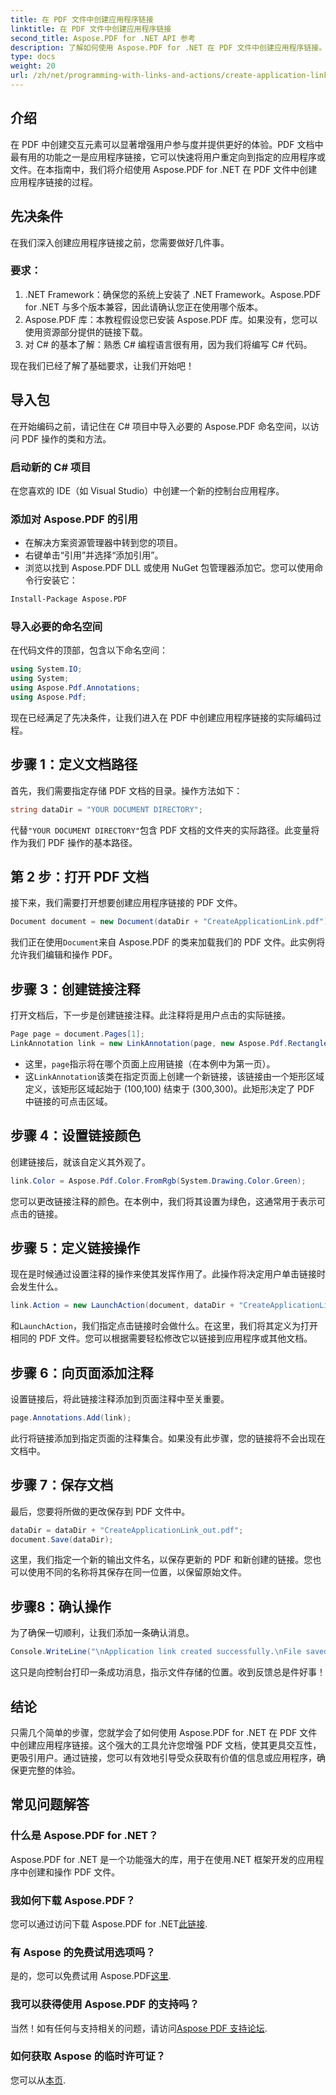 ```yaml
---
title: 在 PDF 文件中创建应用程序链接
linktitle: 在 PDF 文件中创建应用程序链接
second_title: Aspose.PDF for .NET API 参考
description: 了解如何使用 Aspose.PDF for .NET 在 PDF 文件中创建应用程序链接。分步指南可增强 PDF 中的交互性。
type: docs
weight: 20
url: /zh/net/programming-with-links-and-actions/create-application-link/
---
```

## 介绍

在 PDF 中创建交互元素可以显著增强用户参与度并提供更好的体验。PDF 文档中最有用的功能之一是应用程序链接，它可以快速将用户重定向到指定的应用程序或文件。在本指南中，我们将介绍使用 Aspose.PDF for .NET 在 PDF 文件中创建应用程序链接的过程。

## 先决条件

在我们深入创建应用程序链接之前，您需要做好几件事。 

### 要求：
1. .NET Framework：确保您的系统上安装了 .NET Framework。Aspose.PDF for .NET 与多个版本兼容，因此请确认您正在使用哪个版本。
2. Aspose.PDF 库：本教程假设您已安装 Aspose.PDF 库。如果没有，您可以使用资源部分提供的链接下载。 
3. 对 C# 的基本了解：熟悉 C# 编程语言很有用，因为我们将编写 C# 代码。

现在我们已经了解了基础要求，让我们开始吧！

## 导入包

在开始编码之前，请记住在 C# 项目中导入必要的 Aspose.PDF 命名空间，以访问 PDF 操作的类和方法。

### 启动新的 C# 项目
在您喜欢的 IDE（如 Visual Studio）中创建一个新的控制台应用程序。

### 添加对 Aspose.PDF 的引用
- 在解决方案资源管理器中转到您的项目。
- 右键单击“引用”并选择“添加引用”。
- 浏览以找到 Aspose.PDF DLL 或使用 NuGet 包管理器添加它。您可以使用命令行安装它：
```bash
Install-Package Aspose.PDF
```

### 导入必要的命名空间
在代码文件的顶部，包含以下命名空间：
```csharp
using System.IO;
using System;
using Aspose.Pdf.Annotations;
using Aspose.Pdf;
```

现在已经满足了先决条件，让我们进入在 PDF 中创建应用程序链接的实际编码过程。

## 步骤 1：定义文档路径

首先，我们需要指定存储 PDF 文档的目录。操作方法如下：

```csharp
string dataDir = "YOUR DOCUMENT DIRECTORY";
```

代替`"YOUR DOCUMENT DIRECTORY"`包含 PDF 文档的文件夹的实际路径。此变量将作为我们 PDF 操作的基本路径。

## 第 2 步：打开 PDF 文档

接下来，我们需要打开想要创建应用程序链接的 PDF 文件。

```csharp
Document document = new Document(dataDir + "CreateApplicationLink.pdf");
```

我们正在使用`Document`来自 Aspose.PDF 的类来加载我们的 PDF 文件。此实例将允许我们编辑和操作 PDF。

## 步骤 3：创建链接注释

打开文档后，下一步是创建链接注释。此注释将是用户点击的实际链接。

```csharp
Page page = document.Pages[1];
LinkAnnotation link = new LinkAnnotation(page, new Aspose.Pdf.Rectangle(100, 100, 300, 300));
```

- 这里，`page`指示将在哪个页面上应用链接（在本例中为第一页）。
- 这`LinkAnnotation`该类在指定页面上创建一个新链接，该链接由一个矩形区域定义，该矩形区域起始于 (100,100) 结束于 (300,300)。此矩形决定了 PDF 中链接的可点击区域。

## 步骤 4：设置链接颜色

创建链接后，就该自定义其外观了。

```csharp
link.Color = Aspose.Pdf.Color.FromRgb(System.Drawing.Color.Green);
```

您可以更改链接注释的颜色。在本例中，我们将其设置为绿色，这通常用于表示可点击的链接。

## 步骤 5：定义链接操作

现在是时候通过设置注释的操作来使其发挥作用了。此操作将决定用户单击链接时会发生什么。

```csharp
link.Action = new LaunchAction(document, dataDir + "CreateApplicationLink.pdf");
```

和`LaunchAction`，我们指定点击链接时会做什么。在这里，我们将其定义为打开相同的 PDF 文件。您可以根据需要轻松修改它以链接到应用程序或其他文档。

## 步骤 6：向页面添加注释

设置链接后，将此链接注释添加到页面注释中至关重要。

```csharp
page.Annotations.Add(link);
```

此行将链接添加到指定页面的注释集合。如果没有此步骤，您的链接将不会出现在文档中。

## 步骤 7：保存文档

最后，您要将所做的更改保存到 PDF 文件中。

```csharp
dataDir = dataDir + "CreateApplicationLink_out.pdf";
document.Save(dataDir);
```

这里，我们指定一个新的输出文件名，以保存更新的 PDF 和新创建的链接。您也可以使用不同的名称将其保存在同一位置，以保留原始文件。

## 步骤8：确认操作

为了确保一切顺利，让我们添加一条确认消息。

```csharp
Console.WriteLine("\nApplication link created successfully.\nFile saved at " + dataDir);
```

这只是向控制台打印一条成功消息，指示文件存储的位置。收到反馈总是件好事！

## 结论

只需几个简单的步骤，您就学会了如何使用 Aspose.PDF for .NET 在 PDF 文件中创建应用程序链接。这个强大的工具允许您增强 PDF 文档，使其更具交互性，更吸引用户。通过链接，您可以有效地引导受众获取有价值的信息或应用程序，确保更完整的体验。

## 常见问题解答

### 什么是 Aspose.PDF for .NET？  
Aspose.PDF for .NET 是一个功能强大的库，用于在使用.NET 框架开发的应用程序中创建和操作 PDF 文件。

### 我如何下载 Aspose.PDF？  
您可以通过访问下载 Aspose.PDF for .NET[此链接](https://releases.aspose.com/pdf/net/).

### 有 Aspose 的免费试用选项吗？  
是的，您可以免费试用 Aspose.PDF[这里](https://releases.aspose.com/).

### 我可以获得使用 Aspose.PDF 的支持吗？  
当然！如有任何与支持相关的问题，请访问[Aspose PDF 支持论坛](https://forum.aspose.com/c/pdf/10).

### 如何获取 Aspose 的临时许可证？  
您可以从[本页](https://purchase.aspose.com/temporary-license/).